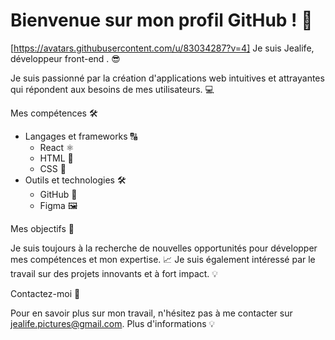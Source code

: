 # Bienvenue sur mon profil GitHub ! 👋
[https://avatars.githubusercontent.com/u/83034287?v=4]
Je suis Jealife, développeur front-end . 😎

Je suis passionné par la création d'applications web intuitives et attrayantes qui répondent aux besoins de mes utilisateurs. 💻

Mes compétences 🛠️

* Langages et frameworks 🔠
    * React ⚛️
    * HTML 💯
    * CSS 🧶
* Outils et technologies 🛠️
    * GitHub 🏦
    * Figma 🖼️

Mes objectifs 🎯

Je suis toujours à la recherche de nouvelles opportunités pour développer mes compétences et mon expertise. 📈
Je suis également intéressé par le travail sur des projets innovants et à fort impact. 💡

Contactez-moi 💌

Pour en savoir plus sur mon travail, n'hésitez pas à me contacter sur jealife.pictures@gmail.com.
Plus d'informations 💡


